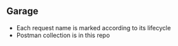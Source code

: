 ## Garage

* Each request name is marked according to its lifecycle 
* Postman collection is in this repo




